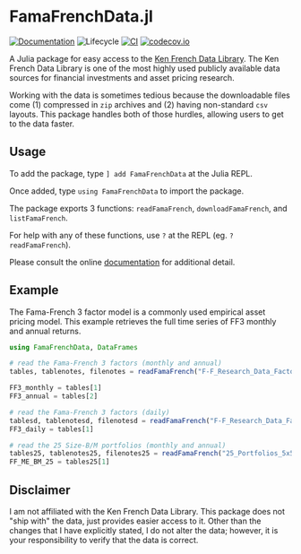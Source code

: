 # FamaFrenchData.jl

<!-- [![Documentation](https://img.shields.io/badge/docs-stable-blue.svg)](https://tbeason.github.io/FamaFrenchData.jl/stable) -->
<!-- ![Lifecycle](https://img.shields.io/badge/lifecycle-maturing-blue.svg) -->
<!-- ![Lifecycle](https://img.shields.io/badge/lifecycle-stable-green.svg) -->
<!-- ![Lifecycle](https://img.shields.io/badge/lifecycle-retired-orange.svg) -->
<!-- ![Lifecycle](https://img.shields.io/badge/lifecycle-archived-red.svg) -->
<!-- ![Lifecycle](https://img.shields.io/badge/lifecycle-dormant-blue.svg)  -->
[![Documentation](https://img.shields.io/badge/docs-stable-blue.svg)](https://tbeason.github.io/FamaFrenchData.jl/stable)
![Lifecycle](https://img.shields.io/badge/lifecycle-stable-green.svg)
[![CI](https://github.com/tbeason/FamaFrenchData.jl/workflows/CI/badge.svg)](https://github.com/tbeason/FamaFrenchData.jl/actions?query=workflow%3ACI)
[![codecov.io](http://codecov.io/github/tbeason/FamaFrenchData.jl/coverage.svg?branch=master)](http://codecov.io/github/tbeason/FamaFrenchData.jl?branch=master)


A Julia package for easy access to the [Ken French Data Library](https://mba.tuck.dartmouth.edu/pages/faculty/ken.french/data_library.html). The Ken French Data Library is one of the most highly used publicly available data sources for financial investments and asset pricing research.

Working with the data is sometimes tedious because the downloadable files come (1) compressed in `zip` archives and (2) having non-standard `csv` layouts. This package handles both of those hurdles, allowing users to get to the data faster.


## Usage

To add the package, type `] add FamaFrenchData` at the Julia REPL.

Once added, type `using FamaFrenchData` to import the package.

The package exports 3 functions: `readFamaFrench`, `downloadFamaFrench`, and `listFamaFrench`.

For help with any of these functions, use `?` at the REPL (eg. `?readFamaFrench`).

Please consult the online [documentation](https://tbeason.github.io/FamaFrenchData.jl/stable) for additional detail.

## Example 
The Fama-French 3 factor model is a commonly used empirical asset pricing model. This example retrieves the full time series of FF3 monthly and annual returns.

```julia
using FamaFrenchData, DataFrames

# read the Fama-French 3 factors (monthly and annual)
tables, tablenotes, filenotes = readFamaFrench("F-F_Research_Data_Factors")

FF3_monthly = tables[1]
FF3_annual = tables[2]

# read the Fama-French 3 factors (daily)
tablesd, tablenotesd, filenotesd = readFamaFrench("F-F_Research_Data_Factors_Daily")
FF3_daily = tables[1]

# read the 25 Size-B/M portfolios (monthly and annual)
tables25, tablenotes25, filenotes25 = readFamaFrench("25_Portfolios_5x5")
FF_ME_BM_25 = tables25[1]
```


## Disclaimer


I am not affiliated with the Ken French Data Library. This package does not "ship with" the data, just provides easier access to it. Other than the changes that I have explicitly stated, I do not alter the data; however, it is your responsibility to verify that the data is correct.
